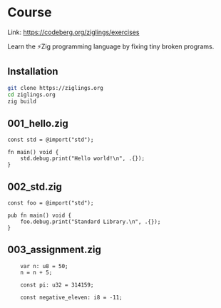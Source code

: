 # Course

Link: https://codeberg.org/ziglings/exercises  

Learn the ⚡Zig programming language by fixing tiny broken programs.

## Installation

```bash
git clone https://ziglings.org
cd ziglings.org
zig build
```

## 001_hello.zig

```zig
const std = @import("std");

fn main() void {
    std.debug.print("Hello world!\n", .{});
}
```

## 002_std.zig

```zig
const foo = @import("std");

pub fn main() void {
    foo.debug.print("Standard Library.\n", .{});
}
```

## 003_assignment.zig

```zig
    var n: u8 = 50;
    n = n + 5;

    const pi: u32 = 314159;

    const negative_eleven: i8 = -11;
```
